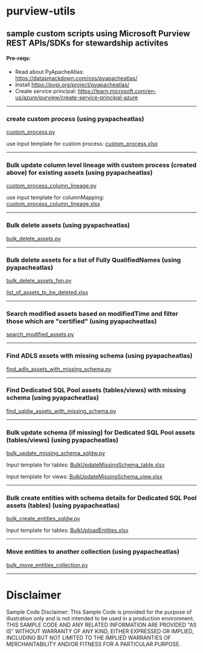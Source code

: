 # purview-utils

## sample custom scripts using Microsoft Purview REST APIs/SDKs for stewardship activites
#### Pre-reqs: 

- Read about PyApacheAtlas: https://datasmackdown.com/oss/pyapacheatlas/
- Install https://pypi.org/project/pyapacheatlas/
- Create service principal: https://learn.microsoft.com/en-us/azure/purview/create-service-principal-azure

---

### create custom process (using pyapacheatlas)
[custom_process.py](https://github.com/gyanisinha/purview-utils/blob/main/custom_process.py)

use input template for custom process: [custom_process.xlsx](https://github.com/gyanisinha/purview-utils/files/11463440/custom_process.xlsx)


---

### Bulk update column level lineage with custom process (created above) for existing assets (using pyapacheatlas)
[custom_process_column_lineage.py](https://github.com/gyanisinha/purview-utils/blob/main/custom_process_column_lineage.py)

use input template for columnMapping: [custom_process_column_lineage.xlsx](https://github.com/gyanisinha/purview-utils/files/11463400/custom_process_column_lineage.xlsx)


---

### Bulk delete assets (using pyapacheatlas)
[bulk_delete_assets.py](https://github.com/gyanisinha/purview-utils/blob/main/bulk_delete_assets.py)


---

### Bulk delete assets for a list of Fully QualifiedNames (using pyapacheatlas)
[bulk_delete_assets_fqn.py](https://github.com/gyanisinha/purview-utils/blob/main/bulk_delete_assets_fqn.py)

[list_of_assets_to_be_deleted.xlsx](https://github.com/gyanisinha/purview-utils/files/9822982/list_of_assets_to_be_deleted.xlsx)

---

### Search modified assets based on modifiedTime and filter those which are "certified" (using pyapacheatlas)
[search_modified_assets.py](https://github.com/gyanisinha/purview-utils/blob/main/search_modified_assets.py)

---

### Find ADLS assets with missing schema (using pyapacheatlas)
[find_adls_assets_with_missing_schema.py](https://github.com/gyanisinha/purview-utils/blob/main/find_adls_assets_with_missing_schema.py)

---

### Find Dedicated SQL Pool assets (tables/views) with missing schema (using pyapacheatlas)
[find_sqldw_assets_with_missing_schema.py](https://github.com/gyanisinha/purview-utils/blob/main/find_sqldw_assets_with_missing_schema.py)

---

### Bulk update schema (if missing) for Dedicated SQL Pool assets (tables/views)  (using pyapacheatlas)

[bulk_update_missing_schema_sqldw.py](https://github.com/gyanisinha/purview-utils/blob/main/bulk_update_missing_schema_sqldw.py)

Input template for tables: [BulkUpdateMissingSchema_table.xlsx](https://github.com/gyanisinha/purview-utils/files/10143249/BulkUpdateMissingSchema_table.xlsx)

Input template for views: [BulkUpdateMissingSchema_view.xlsx](https://github.com/gyanisinha/purview-utils/files/10143264/BulkUpdateMissingSchema_view.xlsx)

---

### Bulk create entities with schema details for Dedicated SQL Pool assets (tables)  (using pyapacheatlas)
[bulk_create_entities_sqldw.py](https://github.com/gyanisinha/purview-utils/blob/main/bulk_create_entities_sqldw.py)

Input template for tables: [BulkUploadEntities.xlsx](https://github.com/gyanisinha/purview-utils/files/10383537/BulkUploadEntities.xlsx)


---


### Move entities to another collection (using pyapacheatlas)
[bulk_move_entities_collection.py](https://github.com/gyanisinha/purview-utils/blob/main/bulk_move_entities_collection.py)

---

# Disclaimer

Sample Code Disclaimer: This Sample Code is provided for the purpose of illustration only and is not intended to be used in a production environment. THIS SAMPLE CODE AND ANY RELATED INFORMATION ARE PROVIDED "AS IS" WITHOUT WARRANTY OF ANY KIND, EITHER EXPRESSED OR IMPLIED, INCLUDING BUT NOT LIMITED TO THE IMPLIED WARRANTIES OF MERCHANTABILITY AND/OR FITNESS FOR A PARTICULAR PURPOSE. 
